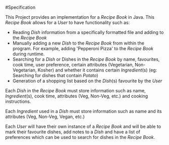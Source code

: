 #Specification

This Project provides an implementation for a *Recipe Book* in Java. This *Recipe Book* allows for a *User* to have functionality such as:

* Reading *Dish* information from a specifically formatted file and adding to the *Recipe Book*
* Manually adding a new *Dish* to the *Recipe Book* from within the program. For example, adding 'Pepperoni Pizza' to the *Recipe Book* during runtime.
* Searching for a *Dish* or Dishes in the *Recipe Book* by name, favourites, cook time, user preference, certain attributes (Vegetarian, Non-Vegetarian, Kosher)
and whether it contains certain *Ingredient*(s) (eg: Searching for dishes that contain *Potato*)
* Generation of a shopping list based on the *Dish*(s) favourite by the *User*

Each *Dish* in the *Recipe Book* must store information such as name, *Ingredient*(s), cook time, attributes (Veg, Non-Veg, etc.) and
cooking instructions.

Each *Ingredient* used in a *Dish* must store information such as name and its attributes (Veg, Non-Veg, Vegan, etc.)

Each *User* will have their own instance of a *Recipe Book* and will be able to mark their favourite dishes, 
add notes to a *Dish* and have a list of preferences which can be used to search for dishes in the *Recipe Book*.

